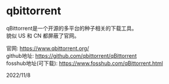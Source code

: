 # qbittorrent

qBittorrent是一个开源的多平台的种子相关的下载工具。  
貌似 US 和 CN 都屏蔽了官网。  

官网: https://www.qbittorrent.org/  
github地址: https://github.com/qbittorrent/qBittorrent  
fosshub地址(可下载): https://www.fosshub.com/qBittorrent.html  


2022/11/8  
